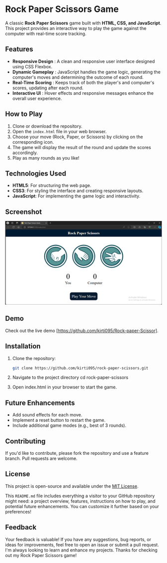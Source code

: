 # Rock Paper Scissors Game

A classic **Rock Paper Scissors** game built with **HTML, CSS, and JavaScript**. This project provides an interactive way to play the game against the computer with real-time score tracking.

## Features

- **Responsive Design** : A clean and responsive user interface designed using CSS Flexbox.
- **Dynamic Gameplay** : JavaScript handles the game logic, generating the computer's moves and determining the outcome of each round.
- **Real-Time Scoring** : Keeps track of both the player's and computer's scores, updating after each round.
- **Interactive UI** : Hover effects and responsive messages enhance the overall user experience.

## How to Play

1. Clone or download the repository.
2. Open the `index.html` file in your web browser.
3. Choose your move (Rock, Paper, or Scissors) by clicking on the corresponding icon.
4. The game will display the result of the round and update the scores accordingly.
5. Play as many rounds as you like!

## Technologies Used

- **HTML5**: For structuring the web page.
- **CSS3**: For styling the interface and creating responsive layouts.
- **JavaScript**: For implementing the game logic and interactivity.

## Screenshot

![Screenshot of the Rock Paper Scissors Game](main.png)

## Demo

Check out the live demo [https://github.com/kirti095/Rock-paper-Scissor].

## Installation

1. Clone the repository:
   ```bash
   git clone https://github.com/kirti095/rock-paper-scissors.git

2. Navigate to the project directory
    cd rock-paper-scissors

3. Open index.html in your browser to start the game.

## Future Enhancements
  * Add sound effects for each move.
  * Implement a reset button to restart the game.
  * Include additional game modes (e.g., best of 3 rounds).

## Contributing
  If you'd like to contribute, please fork the repository and use a feature branch. Pull requests are welcome.

## License
  This project is open-source and available under the [MIT License](https://github.com/git/git-scm.com/blob/main/MIT-LICENSE.txt).

  This `README.md` file includes everything a visitor to your GitHub repository might need: a project overview, features, instructions on how to play, and potential future enhancements. You can customize it further based on your preferences!

## Feedback

Your feedback is valuable! If you have any suggestions, bug reports, or ideas for improvements, feel free to open an issue or submit a pull request. I'm always looking to learn and enhance my projects. 
Thanks for checking out my Rock Paper Scissors game!

